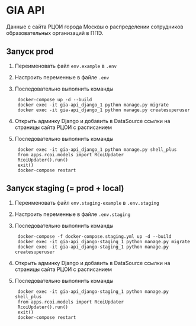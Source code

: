 # GIA API

Данные с сайта РЦОИ города Москвы о распределении сотрудников образовательных организаций в ППЭ.

## Запуск prod

1. Переименовать файл `env.example` в `.env`
1. Настроить переменные в файле `.env`
1. Последовательно выполнить команды

        docker-compose up -d --build
        docker exec -it gia-api_django_1 python manage.py migrate
        docker exec -it gia-api_django_1 python manage.py createsuperuser

1. Открыть админку Django и добавить в DataSource ссылки на страницы сайта РЦОИ с расписанием
1. Последовательно выполнить команды

        docker exec -it gia-api_django_1 python manage.py shell_plus
        from apps.rcoi.models import RcoiUpdater
        RcoiUpdater().run()
        exit()
        docker-compose restart

## Запуск staging (= prod + local)

1. Переименовать файл `env.staging-example` в `.env.staging`
1. Настроить переменные в файле `.env.staging`
1. Последовательно выполнить команды

        docker-compose -f docker-compose.staging.yml up -d --build
        docker exec -it gia-api_django-staging_1 python manage.py migrate
        docker exec -it gia-api_django-staging_1 python manage.py createsuperuser

1. Открыть админку Django и добавить в DataSource ссылки на страницы сайта РЦОИ с расписанием
1. Последовательно выполнить команды

        docker exec -it gia-api_django-staging_1 python manage.py shell_plus
        from apps.rcoi.models import RcoiUpdater
        RcoiUpdater().run()
        exit()
        docker-compose restart
